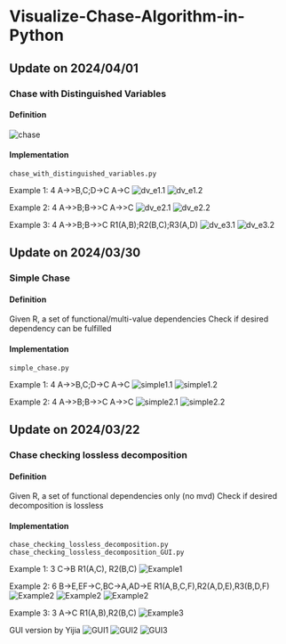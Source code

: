 # Visualize-Chase-Algorithm-in-Python


## Update on 2024/04/01
### Chase with Distinguished Variables
#### Definition
![chase](img/chase_with_dv.png)

#### Implementation
```commandline
chase_with_distinguished_variables.py
```

Example 1: 4 A->>B,C;D->C A->C
![dv_e1.1](img/dv_e1.1.png)
![dv_e1.2](img/dv_e1.2.png)

Example 2: 4 A->>B;B->>C A->>C
![dv_e2.1](img/dv_e2.1.png)
![dv_e2.2](img/dv_e2.2.png)

Example 3: 4 A->>B;B->>C R1(A,B);R2(B,C);R3(A,D)
![dv_e3.1](img/dv_e3.1.png)
![dv_e3.2](img/dv_e3.2.png)

## Update on 2024/03/30
### Simple Chase
#### Definition
Given R, a set of functional/multi-value dependencies
Check if desired dependency can be fulfilled

#### Implementation
```commandline
simple_chase.py
```

Example 1: 4 A->>B,C;D->C A->C
![simple1.1](img/simple_example1.1.png)
![simple1.2](img/simple_example1.2.png)

Example 2: 4 A->>B;B->>C A->>C
![simple2.1](img/simple_example2.1.png)
![simple2.2](img/simple_example2.2.png)

## Update on 2024/03/22
### Chase checking lossless decomposition
#### Definition
Given R, a set of functional dependencies only (no mvd)
Check if desired decomposition is lossless

#### Implementation
```commandline
chase_checking_lossless_decomposition.py
chase_checking_lossless_decomposition_GUI.py
```

Example 1: 3 C->B R1(A,C), R2(B,C)
![Example1](img/Example1.png)

Example 2: 6 B->E,EF->C,BC->A,AD->E R1(A,B,C,F),R2(A,D,E),R3(B,D,F)
![Example2](img/Example2.1.png)
![Example2](img/Example2.2.png)
![Example2](img/Example2.3.png)

Example 3: 3 A->C R1(A,B),R2(B,C)
![Example3](img/Example3.png)

GUI version by Yijia
![GUI1](img/GUI1.png)
![GUI2](img/GUI2.png)
![GUI3](img/GUI3.png)